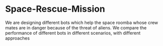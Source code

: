 # Space-Rescue-Mission
We are designing different bots which help the space roomba whose crew mates are in danger because of the threat of aliens. We compare the performance of different bots in different scenarios, with different approaches
